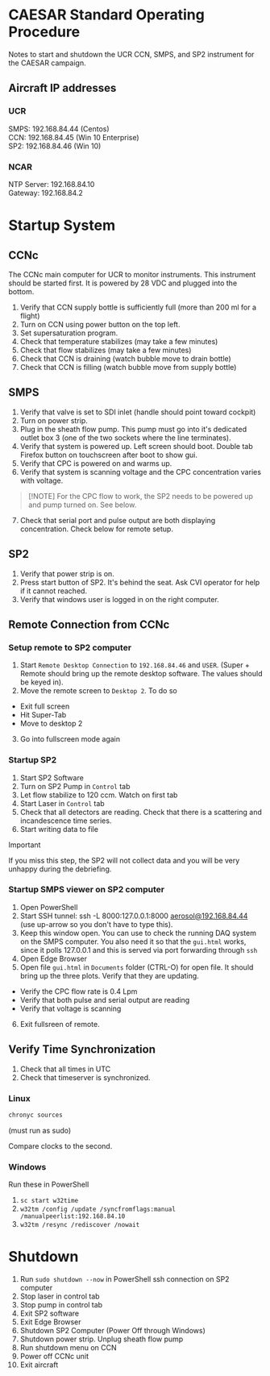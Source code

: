 # CAESAR Standard Operating Procedure

Notes to start and shutdown the UCR CCN, SMPS, and SP2 instrument for the CAESAR campaign.

## Aircraft IP addresses 
### UCR
SMPS: 192.168.84.44 (Centos) <br>
CCN: 192.168.84.45 (Win 10 Enterprise)<br>
SP2: 192.168.84.46 (Win 10) <br>

### NCAR
NTP Server: 192.168.84.10 <br>
Gateway: 192.168.84.2 <br>

# Startup System
## CCNc
The CCNc main computer for UCR to monitor instruments. This instrument should be started first. It is powered by 28 VDC and plugged into the bottom.   

1. Verify that CCN supply bottle is sufficiently full (more than 200 ml for a flight)
2. Turn on CCN using power button on the top left.
3. Set supersaturation program. 
4. Check that temperature stabilizes (may take a few minutes)
5. Check that flow stabilizes (may take a few minutes)
6. Check that CCN is draining (watch bubble move to drain bottle)
7. Check that CCN is filling (watch bubble move from supply bottle)

## SMPS
1. Verify that valve is set to SDI inlet (handle should point toward cockpit)
2. Turn on power strip. 
3. Plug in the sheath flow pump. This pump must go into it's dedicated outlet box 3 (one of the two sockets where the line terminates). 
4. Verify that system is powered up. Left screen should boot. Double tab Firefox button on touchscreen after boot to show gui.
5. Verify that CPC is powered on and warms up.
6. Verify that system is scanning voltage and the CPC concentration varies with voltage. 

> [!NOTE] For the CPC flow to work, the SP2 needs to be powered up and pump turned on. See below.

7. Check that serial port and pulse output are both displaying concentration. Check below for remote setup.

## SP2
1. Verify that power strip is on.
2. Press start button of SP2. It's behind the seat. Ask CVI operator for help if it cannot reached.
3. Verify that windows user is logged in on the right computer.


## Remote Connection from CCNc

### Setup remote to SP2 computer
1. Start `Remote Desktop Connection` to `192.168.84.46` and `USER`. (Super + Remote should bring up the remote desktop software. The values should be keyed in).
2. Move the remote screen to `Desktop 2`. To do so 
- Exit full screen
- Hit Super-Tab
- Move to desktop 2
 
3. Go into fullscreen mode again

### Startup SP2  
1. Start SP2 Software
2. Turn on SP2 Pump in `Control` tab
3. Let flow stabilize to 120 ccm. Watch on first tab
4. Start Laser in `Control` tab
5. Check that all detectors are reading. Check that there is a scattering and incandescence time series.
6. Start writing data to file
> [!IMPORTANT]  
If you miss this step, the SP2 will not collect data and you will be very unhappy during the debriefing.

### Startup SMPS viewer on SP2 computer
1. Open PowerShell
2. Start SSH tunnel: ssh -L 8000:127.0.0.1:8000 aerosol@192.168.84.44 (use up-arrow so you don't have to type this). 
3. Keep this window open. You can use to check the running DAQ system on the SMPS computer. You also need it so that the `gui.html` works, since it polls 127.0.0.1 and this is served via port forwarding through `ssh`
4. Open Edge Browser
5. Open file `gui.html` in `Documents` folder (CTRL-O) for open file. It should bring up the three plots. Verify that they are updating.
- Verify the CPC flow rate is 0.4 Lpm
- Verify that both pulse and serial output are reading
- Verify that voltage is scanning
6. Exit fullsreen of remote.  

## Verify Time Synchronization
1. Check that all times in UTC
2. Check that timeserver is synchronized. 

### Linux
```bash
chronyc sources
```

(must run as sudo)

Compare clocks to the second.

### Windows
Run these in PowerShell

1. `sc start w32time`
2. `w32tm /config /update /syncfromflags:manual /manualpeerlist:192.168.84.10`
3. `w32tm /resync /rediscover /nowait`


# Shutdown
1. Run `sudo shutdown --now` in PowerShell ssh connection on SP2 computer 
2. Stop laser in control tab
3. Stop pump in control tab
4. Exit SP2 software
5. Exit Edge Browser
6. Shutdown SP2 Computer (Power Off through Windows)
7. Shutdown power strip. Unplug sheath flow pump
8. Run shutdown menu on CCN
9. Power off CCNc unit
10. Exit aircraft

